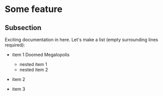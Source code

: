 # Some feature

## Subsection

Exciting documentation in here.
Let's make a list (empty surrounding lines required):

- item 1 Doomed Megalopolis

  - nested item 1
  - nested item 2

- item 2
- item 3
